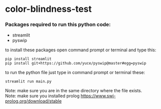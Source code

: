 # color-blindness-test
### Packages required to run this python code:
- streamlit
- pyswip

to install these packages open command prompt or terminal and type this:
```
pip install streamlit
pip install git+https://github.com/yuce/pyswip@master#egg=pyswip
```
to run the python file just type in command prompt or terminal these:
```
streamlit run main.py
```
Note: make sure you are in the same directory where the file exists.</br>
Note: make sure you installed prolog https://www.swi-prolog.org/download/stable
